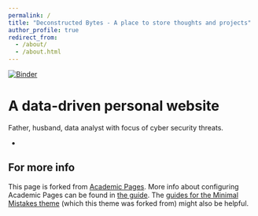 ```yaml
---
permalink: /
title: "Deconstructed Bytes - A place to store thoughts and projects"
author_profile: true
redirect_from: 
  - /about/
  - /about.html
---
```


[![Binder](https://mybinder.org/badge_logo.svg)](https://mybinder.org/v2/gh/deconstructedbytes/Notebooks.git/HEAD)

A data-driven personal website
======

Father, husband, data analyst with focus of cyber security threats. 

- 

For more info
------
This page is forked from [Academic Pages](https://github.com/academicpages/). More info about configuring Academic Pages can be found in [the guide](https://academicpages.github.io/markdown/). The [guides for the Minimal Mistakes theme](https://mmistakes.github.io/minimal-mistakes/docs/configuration/) (which this theme was forked from) might also be helpful.
